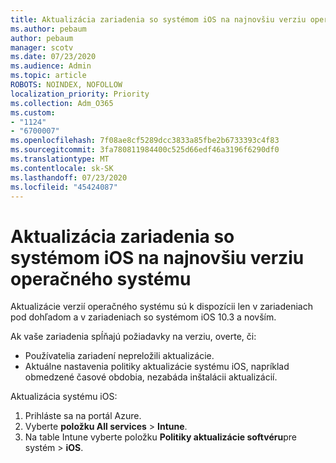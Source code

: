 ```yaml
---
title: Aktualizácia zariadenia so systémom iOS na najnovšiu verziu operačného systému
ms.author: pebaum
author: pebaum
manager: scotv
ms.date: 07/23/2020
ms.audience: Admin
ms.topic: article
ROBOTS: NOINDEX, NOFOLLOW
localization_priority: Priority
ms.collection: Adm_O365
ms.custom:
- "1124"
- "6700007"
ms.openlocfilehash: 7f08ae8cf5289dcc3833a85fbe2b6733393c4f83
ms.sourcegitcommit: 3fa780811984400c525d66edf46a3196f6290df0
ms.translationtype: MT
ms.contentlocale: sk-SK
ms.lasthandoff: 07/23/2020
ms.locfileid: "45424087"
---
```

# <a name="update-ios-device-to-latest-os-version"></a>Aktualizácia zariadenia so systémom iOS na najnovšiu verziu operačného systému

Aktualizácie verzií operačného systému sú k dispozícii len v zariadeniach pod dohľadom a v zariadeniach so systémom iOS 10.3 a novším.

Ak vaše zariadenia spĺňajú požiadavky na verziu, overte, či:  
- Používatelia zariadení nepreložili aktualizácie.  
- Aktuálne nastavenia politiky aktualizácie systému iOS, napríklad obmedzené časové obdobia, nezabáda inštalácii aktualizácií.

Aktualizácia systému iOS:

1. Prihláste sa na portál Azure.
2. Vyberte **položku All services**  >  **Intune**.
3. Na table Intune vyberte položku **Politiky aktualizácie softvéru**pre systém  >  **iOS**.